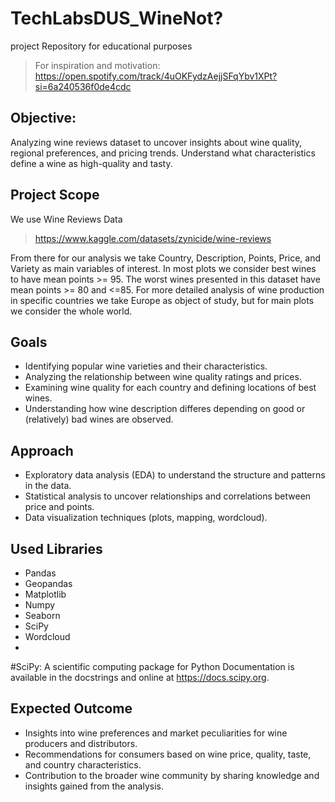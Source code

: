 # TechLabsDUS_WineNot?
project Repository for educational purposes
> For inspiration and motivation: https://open.spotify.com/track/4uOKFydzAejjSFqYbv1XPt?si=6a240536f0de4cdc

## Objective:
Analyzing wine reviews dataset to uncover insights about wine quality, regional preferences, and pricing trends. Understand what characteristics define a wine as high-quality and tasty.

## Project Scope
We use Wine Reviews Data 
> https://www.kaggle.com/datasets/zynicide/wine-reviews

From there for our analysis we take Country, Description, Points, Price, and Variety as main variables of interest.
In most plots we consider best wines to have mean points >= 95.
The worst wines presented in this dataset have mean points >= 80 and <=85.
For more detailed analysis of wine production in specific countries we take Europe as object of study, but for main plots we consider the whole world.

## Goals
- Identifying popular wine varieties and their characteristics.
- Analyzing the relationship between wine quality ratings and prices.
- Examining wine quality for each country and defining locations of best wines.
- Understanding how wine description differes depending on good or (relatively) bad wines are observed.

## Approach
- Exploratory data analysis (EDA) to understand the structure and patterns in the data.
- Statistical analysis to uncover relationships and correlations between price and points.
- Data visualization techniques (plots, mapping, wordcloud).

## Used Libraries
- Pandas
- Geopandas
- Matplotlib
- Numpy
- Seaborn
- SciPy
- Wordcloud
- 
#SciPy: A scientific computing package for Python
Documentation is available in the docstrings and
online at https://docs.scipy.org.



## Expected Outcome
- Insights into wine preferences and market peculiarities for wine producers and distributors.
- Recommendations for consumers based on wine price, quality, taste, and country characteristics.
- Contribution to the broader wine community by sharing knowledge and insights gained from the analysis.


